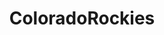 ---
title: ColoradoRockies
crosslinks:
- SFGiants
- highqualitygifs
- pics
- MLBStreams
- Dodgers
- phillies
- letsgofish
- NegativeWithGold
- Astros
- reactiongifs
- Denver
- '2014'
- Mariners
- '2013'
- todayilearned
- Braves
- dasa2828
- wat
- NewYorkMets
---